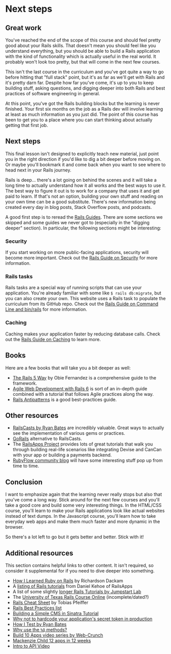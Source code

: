 # Next steps

## Great work

You've reached the end of the scope of this course and should feel pretty good about your Rails skills. That doesn't mean you should feel like you understand everything, but you should be able to build a Rails application with the kind of functionality which is actually useful in the real world. It probably won't look too pretty, but that will come in the next few courses.

This isn't the last course in the curriculum and you've got quite a way to go before hitting that "full stack" point, but it's as far as we'll get with Rails and it's pretty darn far. Despite how far you've come, it's up to you to keep building stuff, asking questions, and digging deeper into both Rails and best practices of software engineering in general.

At this point, you've got the Rails building blocks but the learning is never finished. Your first six months on the job as a Rails dev will involve learning at least as much information as you just did. The point of this course has been to get you to a place where you can start thinking about actually getting that first job.

## Next steps

This final lesson isn't designed to explicitly teach new material, just point you in the right direction if you'd like to dig a bit deeper before moving on. Or maybe you'll bookmark it and come back when you want to see where to head next in your Rails journey.

Rails is deep... there's a lot going on behind the scenes and it will take a long time to actually understand how it all works and the best ways to use it. The best way to figure it out is to work for a company that uses it and get paid to learn. If that's not an option, building your own stuff and reading on your own time can be a good substitute. There's new information being created every day in blog posts, Stack Overflow posts, and podcasts.

A good first step is to reread the [Rails Guides](http://guides.rubyonrails.org/index.html). There are some sections we skipped and some guides we never got to \(especially in the "digging deeper" section\). In particular, the following sections might be interesting:

### **Security**

If you start working on more public-facing applications, security will become more important. Check out the [Rails Guide on Security](http://guides.rubyonrails.org/security.html) for more information.

### **Rails tasks**

Rails tasks are a special way of running scripts that can use your application. You're already familiar with some like `$ rails db:migrate`, but you can also create your own. This website uses a Rails task to populate the curriculum from its GitHub repo. Check out the [Rails Guide on Command Line and bin/rails](http://guides.rubyonrails.org/command_line.html) for more information.

### **Caching**

Caching makes your application faster by reducing database calls. Check out the [Rails Guide on Caching](http://guides.rubyonrails.org/caching_with_rails.html) to learn more.

## Books

Here are a few books that will take you a bit deeper as well:

* [The Rails 5 Way](https://leanpub.com/tr5w) by Obie Fernandez is a comprehensive guide to the framework.
* [Agile Web Development with Rails 6](https://pragprog.com/titles/rails6/agile-web-development-with-rails-6/) is sort of an in-depth guide combined with a tutorial that follows Agile practices along the way.
* [Rails Antipatterns](http://www.amazon.com/Rails-AntiPatterns-Refactoring-Addison-Wesley-Professional/dp/0321604814) is a good best-practices guide.

## Other resources

* [RailsCasts by Ryan Bates](http://railscasts.com/) are incredibly valuable.  Great ways to actually see the implementation of various gems or practices.
* [GoRails](https://gorails.com/) alternative to RailsCasts.
* The [RailsApps Project](https://tutorials.railsapps.org/) provides lots of great tutorials that walk you through building real-life scenarios like integrating Devise and CanCan with your app or building a payments backend.
* [RubyFlow community blog](http://www.rubyflow.com/) will have some interesting stuff pop up from time to time.

## Conclusion

I want to emphasize again that the learning never really stops but also that you've come a long way. Stick around for the next few courses and you'll take a good core and build some very interesting things. In the HTML/CSS course, you'll learn to make your Rails applications look like actual websites instead of text dumps. In the Javascript course, you'll learn how to take everyday web apps and make them much faster and more dynamic in the browser.

So there's a lot left to go but it gets better and better. Stick with it!

## Additional resources

This section contains helpful links to other content. It isn't required, so consider it supplemental for if you need to dive deeper into something.

* [How I Learned Ruby on Rails](https://medium.com/how-i-learned-ruby-rails/e08c94e2a51e) by Richardson Dackam
* A [listing of Rails tutorials](https://tutorials.railsapps.org/rails-tutorial) from Daniel Kehoe of RailsApps
* A list of some slightly [longer Rails Tutorials by Jumpstart Lab](http://tutorials.jumpstartlab.com/)
* The [University of Texas Rails Course Online](http://schneems.com/ut-rails) \(incomplete/dated?\)
* [Rails Cheat Sheet](http://pragtob.github.io/rails-beginner-cheatsheet/index.html) by Tobias Pfeiffer
* [Rails Best Practices list](http://rails-bestpractices.com/)
* [Building a Simple CMS in Sinatra Tutorial](http://www.sitepoint.com/a-simple-content-management-system-in-sinatra/)
* [Why not to hardcode your application's secret token in production](http://daniel.fone.net.nz/blog/2013/05/20/a-better-way-to-manage-the-rails-secret-token/)
* [How I Test by Ryan Bates](http://railscasts.com/episodes/275-how-i-test)
* [Why use the `%Q` methods?](http://stackoverflow.com/questions/10144543/what-is-the-use-case-for-rubys-q-q-quoting-methods)
* [Build 10 Apps video series by Web-Crunch](https://www.youtube.com/watch?v=4ABesTeDKmQ&list=PL01nNIgQ4uxNkDZNMON-TrzDVNIk3cOz4)
* [Mackenzie Child 12 apps in 12 weeks](https://medium.com/ruby-on-rails/how-i-finally-learned-rails-95e9b832675b#.mw99m5wat)
* [Intro to API Video](https://www.youtube.com/watch?v=oBW_VNg4qD0)

